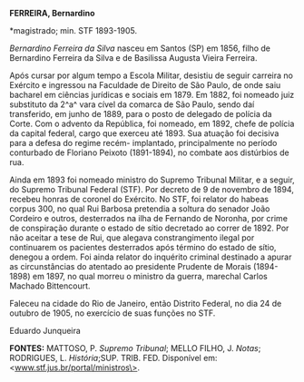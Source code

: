 **FERREIRA, Bernardino**

\*magistrado; min. STF 1893-1905.

*Bernardino Ferreira da Silva* nasceu em Santos (SP) em 1856, filho de
Bernardino Ferreira da Silva e de Basilissa Augusta Vieira Ferreira.

Após cursar por algum tempo a Escola Militar, desistiu de seguir
carreira no Exército e ingressou na Faculdade de Direito de São Paulo,
de onde saiu bacharel em ciências jurídicas e sociais em 1879. Em 1882,
foi nomeado juiz substituto da 2^a^ vara cível da comarca de São Paulo,
sendo daí transferido, em junho de 1889, para o posto de delegado de
polícia da Corte. Com o advento da República, foi nomeado, em 1892,
chefe de polícia da capital federal, cargo que exerceu até 1893. Sua
atuação foi decisiva para a defesa do regime recém- implantado,
principalmente no período conturbado de Floriano Peixoto (1891-1894), no
combate aos distúrbios de rua.

Ainda em 1893 foi nomeado ministro do Supremo Tribunal Militar, e a
seguir, do Supremo Tribunal Federal (STF). Por decreto de 9 de novembro
de 1894, recebeu honras de coronel do Exército. No STF, foi relator do
habeas corpus 300, no qual Rui Barbosa pretendia a soltura do senador
João Cordeiro e outros, desterrados na ilha de Fernando de Noronha, por
crime de conspiração durante o estado de sítio decretado ao correr de
1892. Por não aceitar a tese de Rui, que alegava constrangimento ilegal
por continuarem os pacientes desterrados após término do estado de
sítio, denegou a ordem. Foi ainda relator do inquérito criminal
destinado a apurar as circunstâncias do atentado ao presidente Prudente
de Morais (1894-1898) em 1897, no qual morreu o ministro da guerra,
marechal Carlos Machado Bittencourt.

Faleceu na cidade do Rio de Janeiro, então Distrito Federal, no dia 24
de outubro de 1905, no exercício de suas funções no STF.

Eduardo Junqueira

**FONTES:** MATTOSO, P. *Supremo Tribunal*; MELLO FILHO, J. *Notas*;
RODRIGUES, L. *História*;SUP. TRIB. FED. Disponível em:
\<www.stf.jus.br/portal/ministros\>.
